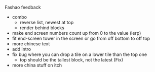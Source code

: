 Fashao feedback

- combo
	- reverse list, newest at top
	- render behind blocks
- make end screen numbers count up from 0 to the value (lerp)
- fit end-screen tower in the screen or go from off bottom to off top
- more chinese text
- add intro
- fix bug where you can drop a tile on a lower tile than the top one
	- top should be the tallest block, not the latest (Fix)
- more china stuff on itch